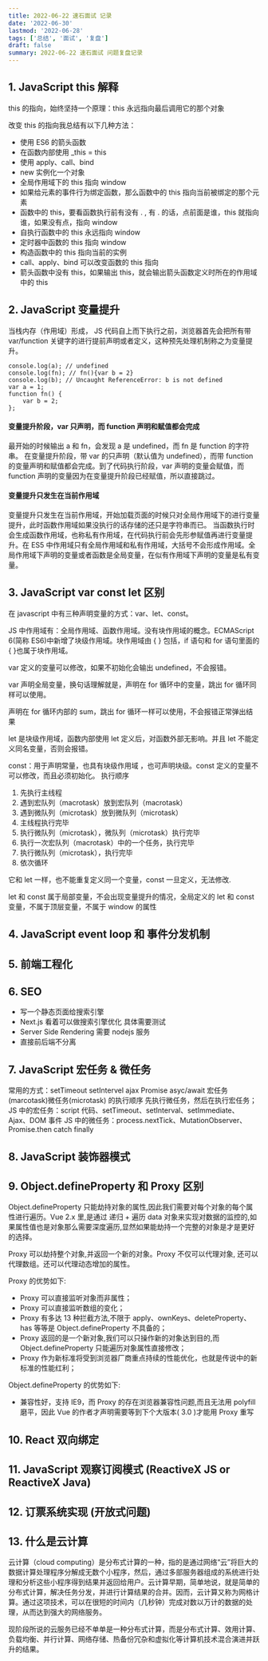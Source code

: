 ```yaml
---
title: 2022-06-22 速石面试 记录
date: '2022-06-30'
lastmod: '2022-06-28'
tags: ['总结', '面试', '复盘']
draft: false
summary: 2022-06-22 速石面试 问题复盘记录
---
```


## 1. JavaScript this 解释

this 的指向，始终坚持一个原理：this 永远指向最后调用它的那个对象

改变 this 的指向我总结有以下几种方法：

- 使用 ES6 的箭头函数
- 在函数内部使用 \_this = this
- 使用 apply、call、bind
- new 实例化一个对象
- 全局作用域下的 this 指向 window
- 如果给元素的事件行为绑定函数，那么函数中的 this 指向当前被绑定的那个元素
- 函数中的 this，要看函数执行前有没有 . , 有 . 的话，点前面是谁，this 就指向谁，如果没有点，指向 window
- 自执行函数中的 this 永远指向 window
- 定时器中函数的 this 指向 window
- 构造函数中的 this 指向当前的实例
- call、apply、bind 可以改变函数的 this 指向
- 箭头函数中没有 this，如果输出 this，就会输出箭头函数定义时所在的作用域中的 this

## 2. JavaScript 变量提升

当栈内存（作用域）形成， JS 代码自上而下执行之前，浏览器首先会把所有带 var/function 关键字的进行提前声明或者定义，这种预先处理机制称之为变量提升。

```
console.log(a); // undefined
console.log(fn); // fn(){var b = 2}
console.log(b); // Uncaught ReferenceError: b is not defined
var a = 1;
function fn() {
    var b = 2;
};
```

#### 变量提升阶段，var 只声明，而 function 声明和赋值都会完成

最开始的时候输出 a 和 fn，会发现 a 是 undefined，而 fn 是 function 的字符串。 在变量提升阶段，带 var 的只声明（默认值为 undefined），而带 function 的变量声明和赋值都会完成。到了代码执行阶段，var 声明的变量会赋值，而 function 声明的变量因为在变量提升阶段已经赋值，所以直接跳过。

#### 变量提升只发生在当前作用域

变量提升只发生在当前作用域，开始加载页面的时候只对全局作用域下的进行变量提升，此时函数作用域如果没执行的话存储的还只是字符串而已。
当函数执行时会生成函数作用域，也称私有作用域，在代码执行前会先形参赋值再进行变量提升。在 ES5 中作用域只有全局作用域和私有作用域，大括号不会形成作用域。全局作用域下声明的变量或者函数是全局变量，在似有作用域下声明的变量是私有变量。

## 3. JavaScript var const let 区别

在 javascript 中有三种声明变量的方式：var、let、const。

JS 中作用域有：全局作用域、函数作用域。没有块作用域的概念。ECMAScript 6(简称 ES6)中新增了块级作用域。块作用域由 { } 包括，if 语句和 for 语句里面的{ }也属于块作用域。

var 定义的变量可以修改，如果不初始化会输出 undefined，不会报错。

var 声明全局变量，换句话理解就是，声明在 for 循环中的变量，跳出 for 循环同样可以使用。

声明在 for 循环内部的 sum，跳出 for 循环一样可以使用，不会报错正常弹出结果

let 是块级作用域，函数内部使用 let 定义后，对函数外部无影响。并且 let 不能定义同名变量，否则会报错。

const：用于声明常量，也具有块级作用域 ，也可声明块级。const 定义的变量不可以修改，而且必须初始化。
执行顺序

1. 先执行主线程
2. 遇到宏队列（macrotask）放到宏队列（macrotask）
3. 遇到微队列（microtask）放到微队列（microtask）
4. 主线程执行完毕
5. 执行微队列（microtask），微队列（microtask）执行完毕
6. 执行一次宏队列（macrotask）中的一个任务，执行完毕
7. 执行微队列（microtask），执行完毕
8. 依次循环

它和 let 一样，也不能重复定义同一个变量，const 一旦定义，无法修改.

let 和 const 属于局部变量，不会出现变量提升的情况，全局定义的 let 和 const 变量，不属于顶层变量，不属于 window 的属性

## 4. JavaScript event loop 和 事件分发机制

## 5. 前端工程化

## 6. SEO

- 写一个静态页面给搜索引擎
- Next.js 看着可以做搜索引擎优化 具体需要测试
- Server Side Rendering 需要 nodejs 服务
- 直接前后端不分离

## 7. JavaScript 宏任务 & 微任务

常用的方式：setTimeout setIntervel ajax Promise asyc/await
宏任务(marcotask)微任务(microtask) 的执行顺序
先执行微任务，然后在执行宏任务；
JS 中的宏任务：script 代码、setTimeout、setInterval、setImmediate、Ajax、DOM 事件
JS 中的微任务：process.nextTick、MutationObserver、Promise.then catch finally

## 8. JavaScript 装饰器模式

## 9. Object.defineProperty 和 Proxy 区别

Object.defineProperty 只能劫持对象的属性,因此我们需要对每个对象的每个属性进行遍历。Vue 2.x 里,是通过 递归 + 遍历 data 对象来实现对数据的监控的,如果属性值也是对象那么需要深度遍历,显然如果能劫持一个完整的对象是才是更好的选择。

Proxy 可以劫持整个对象,并返回一个新的对象。Proxy 不仅可以代理对象, 还可以代理数组。还可以代理动态增加的属性。

Proxy 的优势如下:

- Proxy 可以直接监听对象而非属性；
- Proxy 可以直接监听数组的变化；
- Proxy 有多达 13 种拦截方法,不限于 apply、ownKeys、deleteProperty、has 等等是 Object.defineProperty 不具备的；
- Proxy 返回的是一个新对象,我们可以只操作新的对象达到目的,而 Object.defineProperty 只能遍历对象属性直接修改；
- Proxy 作为新标准将受到浏览器厂商重点持续的性能优化，也就是传说中的新标准的性能红利；

Object.defineProperty 的优势如下:

- 兼容性好，支持 IE9，而 Proxy 的存在浏览器兼容性问题,而且无法用 polyfill 磨平，因此 Vue 的作者才声明需要等到下个大版本( 3.0 )才能用 Proxy 重写

## 10. React 双向绑定

## 11. JavaScript 观察订阅模式 (ReactiveX JS or ReactiveX Java)

## 12. 订票系统实现 (开放式问题)

## 13. 什么是云计算

云计算（cloud computing）是分布式计算的一种，指的是通过网络“云”将巨大的数据计算处理程序分解成无数个小程序，然后，通过多部服务器组成的系统进行处理和分析这些小程序得到结果并返回给用户。云计算早期，简单地说，就是简单的分布式计算，解决任务分发，并进行计算结果的合并。因而，云计算又称为网格计算。通过这项技术，可以在很短的时间内（几秒钟）完成对数以万计的数据的处理，从而达到强大的网络服务。

现阶段所说的云服务已经不单单是一种分布式计算，而是分布式计算、效用计算、负载均衡、并行计算、网络存储、热备份冗杂和虚拟化等计算机技术混合演进并跃升的结果。

